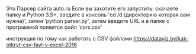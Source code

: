 Это Парсер сайта auto.ru 
Если вы захотите его запустить:
скачаете папку и Python 3.5+,
введите в консоль 'cd /d (директорию которая вам нужна)',
затем 'python parser.py',
затем введите URL и в папке с программой появится файл 'cars.csv'

инструкция по тому как работать с CSV файлами
https://dataviz.by/kak-otkryt-csv-fayl-v-excel-2016
